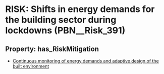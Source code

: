 # RISK: __Shifts in energy demands for the building sector during lockdowns__ (PBN__Risk_391)

## Property: has_RiskMitigation

* [Continuous monitoring of energy demands and adaptive design of the built environment](PBN__RiskMitigation_548)

